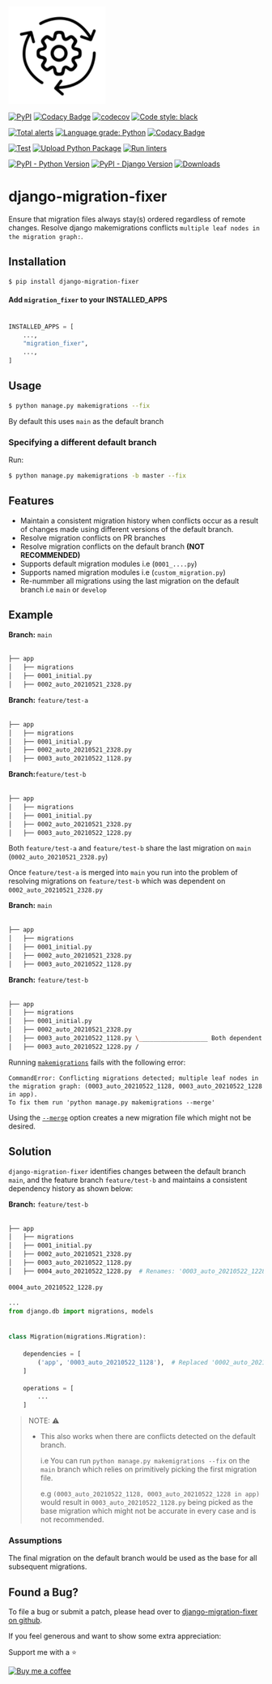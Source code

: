 [![django migration fixer](./docs/images/logo.png)](https://tj-django.github.io/django-migration-fixer/)

[![PyPI](https://img.shields.io/pypi/v/django-migration-fixer)](https://pypi.python.org/pypi/django-migration-fixer) [![Codacy Badge](https://app.codacy.com/project/badge/Coverage/1e607eb508f64cefad18f50d6ff920cf)](https://www.codacy.com/gh/tj-django/django-migration-fixer/dashboard?utm_source=github.com\&utm_medium=referral\&utm_content=tj-django/django-migration-fixer\&utm_campaign=Badge_Coverage) [![codecov](https://codecov.io/gh/tj-django/django-migration-fixer/branch/main/graph/badge.svg?token=peNs0PpfP6)](https://codecov.io/gh/tj-django/django-migration-fixer) [![Code style: black](https://img.shields.io/badge/code%20style-black-000000.svg)](https://github.com/psf/black)

[![Total alerts](https://img.shields.io/lgtm/alerts/g/tj-django/django-migration-fixer.svg?logo=lgtm\&logoWidth=18)](https://lgtm.com/projects/g/tj-django/django-migration-fixer/alerts/) [![Language grade: Python](https://img.shields.io/lgtm/grade/python/g/tj-django/django-migration-fixer.svg?logo=lgtm\&logoWidth=18)](https://lgtm.com/projects/g/tj-django/django-migration-fixer/context:python) [![Codacy Badge](https://app.codacy.com/project/badge/Grade/1e607eb508f64cefad18f50d6ff920cf)](https://www.codacy.com/gh/tj-django/django-migration-fixer/dashboard?utm_source=github.com\&utm_medium=referral\&utm_content=tj-django/django-migration-fixer\&utm_campaign=Badge_Grade)

[![Test](https://github.com/tj-django/django-migration-fixer/actions/workflows/test.yml/badge.svg)](https://github.com/tj-django/django-migration-fixer/actions/workflows/test.yml) [![Upload Python Package](https://github.com/tj-django/django-migration-fixer/actions/workflows/deploy.yml/badge.svg)](https://github.com/tj-django/django-migration-fixer/actions/workflows/deploy.yml) [![Run linters](https://github.com/tj-django/django-migration-fixer/actions/workflows/lint.yml/badge.svg)](https://github.com/tj-django/django-migration-fixer/actions/workflows/lint.yml)

[![PyPI - Python Version](https://img.shields.io/pypi/pyversions/django-migration-fixer)](https://pypi.python.org/pypi/django-migration-fixer) [![PyPI - Django Version](https://img.shields.io/pypi/djversions/django-migration-fixer)](https://pypi.python.org/pypi/django-migration-fixer) [![Downloads](https://pepy.tech/badge/django-migration-fixer)](https://pepy.tech/project/django-migration-fixer)

# django-migration-fixer

Ensure that migration files always stay(s) ordered regardless of remote changes. Resolve django makemigrations conflicts `multiple leaf nodes in the migration graph:`.

## Installation

```bash
$ pip install django-migration-fixer
```

#### Add `migration_fixer` to your INSTALLED_APPS

```python

INSTALLED_APPS = [
    ...,
    "migration_fixer",
    ...,
]

```

## Usage

```bash
$ python manage.py makemigrations --fix
```

By default this uses `main` as the default branch

### Specifying a different default branch

Run:

```bash
$ python manage.py makemigrations -b master --fix
```

## Features

*   Maintain a consistent migration history when conflicts occur as a result of changes made using different versions of the default branch.
*   Resolve migration conflicts on PR branches
*   Resolve migration conflicts on the default branch **(NOT RECOMMENDED)**
*   Supports default migration modules i.e (`0001_....py`)
*   Supports named migration modules i.e (`custom_migration.py`)
*   Re-nummber all migrations using the last migration on the default branch i.e `main` or `develop`

## Example

**Branch:** `main`

```bash

├── app
│   ├── migrations
│   ├── 0001_initial.py
│   ├── 0002_auto_20210521_2328.py  

```

**Branch:** `feature/test-a`

```bash

├── app
│   ├── migrations
│   ├── 0001_initial.py
│   ├── 0002_auto_20210521_2328.py
│   ├── 0003_auto_20210522_1128.py 

```

**Branch:**`feature/test-b`

```bash

├── app
│   ├── migrations
│   ├── 0001_initial.py
│   ├── 0002_auto_20210521_2328.py
│   ├── 0003_auto_20210522_1228.py 

```

Both `feature/test-a` and `feature/test-b` share the last migration on `main` (`0002_auto_20210521_2328.py`)

Once `feature/test-a` is merged into `main` you run into the problem of resolving migrations on `feature/test-b` which was dependent on `0002_auto_20210521_2328.py`

**Branch:** `main`

```bash

├── app
│   ├── migrations
│   ├── 0001_initial.py
│   ├── 0002_auto_20210521_2328.py
│   ├── 0003_auto_20210522_1128.py 

```

**Branch:** `feature/test-b`

```bash

├── app
│   ├── migrations
│   ├── 0001_initial.py
│   ├── 0002_auto_20210521_2328.py
│   ├── 0003_auto_20210522_1128.py \___________________ Both dependent on 0002_auto_20210521_2328.py
│   ├── 0003_auto_20210522_1228.py /

```

Running [`makemigrations`](https://docs.djangoproject.com/en/3.2/ref/django-admin/#django-admin-makemigrations) fails with the following error:

    CommandError: Conflicting migrations detected; multiple leaf nodes in the migration graph: (0003_auto_20210522_1128, 0003_auto_20210522_1228 in app).
    To fix them run 'python manage.py makemigrations --merge'

Using the [`--merge`](https://docs.djangoproject.com/en/3.2/ref/django-admin/#cmdoption-makemigrations-merge) option creates a new migration file which might not be desired.

## Solution

`django-migration-fixer` identifies changes between the default branch `main`, and the feature branch `feature/test-b` and maintains a consistent dependency history as shown below:

**Branch:** `feature/test-b`

```bash

├── app
│   ├── migrations
│   ├── 0001_initial.py
│   ├── 0002_auto_20210521_2328.py
│   ├── 0003_auto_20210522_1128.py
│   ├── 0004_auto_20210522_1228.py  # Renames: '0003_auto_20210522_1228.py' → '0004_auto_20210522_1228.py'

```

`0004_auto_20210522_1228.py`

```py
...
from django.db import migrations, models


class Migration(migrations.Migration):

    dependencies = [
        ('app', '0003_auto_20210522_1128'),  # Replaced '0002_auto_20210521_2328' → '0003_auto_20210522_1128'
    ]

    operations = [
        ...
    ]
```

> NOTE: :warning:
>
> *   This also works when there are conflicts detected on the default branch.
>
>     i.e You can run `python manage.py makemigrations --fix` on the `main` branch
>     which relies on primitively picking the first migration file.
>
>     e.g `(0003_auto_20210522_1128, 0003_auto_20210522_1228 in app)`
>     would result in `0003_auto_20210522_1128.py` being picked as the
>     base migration which might not be accurate in every case and is not recommended.

### Assumptions

The final migration on the default branch would be used as the base for all subsequent migrations.

## Found a Bug?

To file a bug or submit a patch, please head over to [django-migration-fixer on github](https://github.com/tj-django/django-migration-fixer/issues).

If you feel generous and want to show some extra appreciation:

Support me with a :star:

[![Buy me a coffee][buymeacoffee-shield]][buymeacoffee]

[buymeacoffee]: https://www.buymeacoffee.com/jackton1

[buymeacoffee-shield]: https://www.buymeacoffee.com/assets/img/custom_images/orange_img.png
